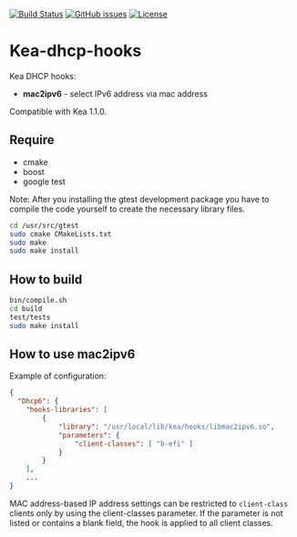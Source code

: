 [![Build Status](https://img.shields.io/travis/serverzone/Kea-dhcp-hooks.svg?style=flat)](https://travis-ci.org/serverzone/Kea-dhcp-hooks)
[![GitHub issues](https://img.shields.io/github/issues/serverzone/Kea-dhcp-hooks.svg?style=flat)](https://github.com/serverzone/Kea-dhcp-hooks/issues)
[![License](https://img.shields.io/github/license/serverzone/Kea-dhcp-hooks.svg?style=flat)](https://github.com/serverzone/Kea-dhcp-hooks)

# Kea-dhcp-hooks
Kea DHCP hooks:
* **mac2ipv6** - select IPv6 address via mac address

Compatible with Kea 1.1.0.

## Require

* cmake
* boost
* google test

Note: After you installing the gtest development package you have to compile the code yourself to create
the necessary library files.

```bash
cd /usr/src/gtest
sudo cmake CMakeLists.txt
sudo make
sudo make install
```

## How to build

```bash
bin/compile.sh
cd build
test/tests
sudo make install
```

## How to use mac2ipv6

Example of configuration:
```json
{
  "Dhcp6": {
    "hooks-libraries": [
        {
            "library": "/usr/local/lib/kea/hooks/libmac2ipv6.so",
            "parameters": {
                "client-classes": [ "b-efi" ]
            }
        }
    ],
    ...
}
```

MAC address-based IP address settings can be restricted to `client-class` clients only by using the
client-classes parameter. If the parameter is not listed or contains a blank field, the hook is applied
to all client classes.
